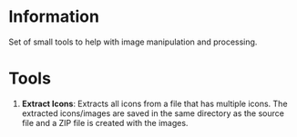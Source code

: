 # Information
Set of small tools to help with image manipulation and processing.

# Tools
1. **Extract Icons**: Extracts all icons from a file that has multiple icons. The extracted icons/images are saved in the same directory as the source file and a ZIP file is created with the images.